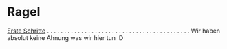 # Ragel
[Erste Schritte](#1)
.
.
.
.
.
.
.
.
.
.
.
.
.
.
.
.
.
.
.
.
.
.
.
.
.
.
.
.
.
.
.
.
.
.
.
.
.
.
.
.
.
.
<a name="1"></a>Wir haben absolut keine Ahnung was wir hier tun :D

